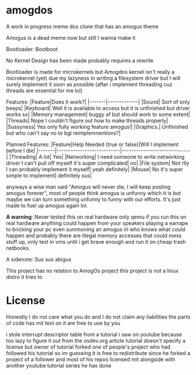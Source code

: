 # amogdos
A work in progress meme dos clone that has an amogus theme

Amogus is a dead meme now but still I wanna make it

Bootloader: Bootboot

No Kernel Design has been made probably requires a rewrite

Bootloader is made for microkernels but Amogdos kernel isn't really a microkernel (yet) due my lazyness in writing a filesystem driver but I will surely implement it soon as possible (after i implement threading cuz threads are essential for me lol)




Features:
|Feature|Does it work?|
|-------|-------------|
|Sound| Sort of only beeps|
|Keyboard| Well it is available to access but it is unfinished but driver works so|
|Memory management| buggy af but should work to some extent|
|Threads| Nope I couldn't figure out how to make threads properly|
|Sussyness| Yes only fully working feature amogus!|
|Graphics.| Unfinished but who can't say no to bgi reimplemnentions?|

Planned Features:
|Feature|Help Needed (true or false)|Will I implement before I die|
|-------|---------------------------|-----------------------------|
|Threading| A lot| Yes|
|Networking| I need someone to write networking driver I can't pull off myself it's super complicated| no|
|File system| Not rlly I can probably implement it myself| yeah definitely|
|Mouse| No it's super simple to implement| definitely sus|

anyways a wise man said "Amogus will never die, I will keep posting amogus forever", most of people think amogus is unfunny which it is but maybe we can turn something unfunny to funny with our efforts.
It's just made to fuel up amogus again lol.

**A warning**: Never tested this on real hardware only qemu if you run this on real hardware anything could happen from your speakers playing a earrape to bricking your pc even summoning an amogus irl who knows what could happen and probably there are illegal memory accesses that could mess stuff up, only test in vms until i get brave enough and run it on cheap trash netbooks.

A sidenote: Sus sus abigus

This project has no relation to AmogOs project this project is not a linux distro it tries to
# License
Honestly I do not care what you do and I do not claim any liabilities the parts of code has mit text on it are free to use by you

i stole interrupt descriptor table from a tutorial i saw on youtube because too lazy to figure it out from the osdev.org article
tutorial doesn't specify a license but owner of tutorial forked one of people's project who had followed his tutorial so im guessing it is free to redistribute since he forked a project of a follower and most of his repos licensed mit alongside with another youtube tutorial series he has done

